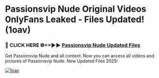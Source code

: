# Passionsvip Nude Original Videos 0nlyFans Leaked - Files Updated! (1oav)

<h3>🔴 CLICK HERE 🌐==►► <a href="https://tinyurl.com/yc6ubb5a" rel="nofollow">Passionsvip Nude Updated Files</a></h3>

Get Passionsvip Nude and all content. Now you can access all videos and pictures of Passionsvip Nude. New Updated Files 2025!

[![1oav](https://i.imgur.com/7eu0CRL.gif)](https://tinyurl.com/yc6ubb5a)
